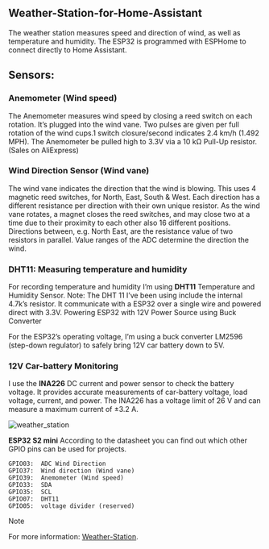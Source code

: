 ## Weather-Station-for-Home-Assistant
The weather station measures speed and direction of wind, as well as temperature and humidity. The ESP32 is programmed with ESPHome to connect directly to Home Assistant.

## Sensors:
### Anemometer (Wind speed)

The Anemometer measures wind speed by closing a reed switch on each rotation. It’s plugged into the wind vane.
Two pulses are given per full rotation of the wind cups.1 switch closure/second indicates 2.4 km/h (1.492 MPH).
The Anemometer be pulled high to 3.3V via a 10 kΩ Pull-Up resistor. (Sales on AliExpress)

### Wind Direction Sensor  (Wind vane)
The wind vane indicates the direction that the wind is blowing. This uses 4 magnetic reed switches, for North, East, South & West.
Each direction has a different resistance per direction with their own unique resistor.
As the wind vane rotates, a magnet closes the reed switches, and may close two at a time due to their proximity to each other also 16 different positions. Directions between, e.g. North East, are the resistance value of two resistors in parallel.
Value ranges of the ADC determine the direction the wind.

### DHT11: Measuring temperature and humidity
For recording temperature and humidity I’m using **DHT11** Temperature and Humidity Sensor.
Note: The DHT 11 I’ve been using include the internal 4.7k’s resistor.
It communicate with a ESP32 over a single wire and powered direct with 3.3V.
Powering ESP32 with 12V Power Source using Buck Converter

For the ESP32’s operating voltage, I’m using a buck converter LM2596 (step-down regulator) to safely bring 12V car battery down to 5V.

### 12V Car-battery Monitoring
I use the **INA226** DC current and power sensor to check the battery voltage.
It provides accurate measurements of car-battery voltage, load voltage, current, and power.
The INA226 has a voltage limit of 26 V and can measure a maximum current of ±3.2 A.

![weather_station](https://github.com/user-attachments/assets/d8cf0e8d-2df1-443a-9cf3-b961a86efe49)

**ESP32 S2 mini** According to the datasheet you can find out which other GPIO pins can be used for projects.

    GPIO03:  ADC Wind Direction
    GPIO37:  Wind direction (Wind vane)
    GPIO39:  Anemometer (Wind speed)
    GPIO33:  SDA
    GPIO35:  SCL
    GPIO07:  DHT11
    GPIO05:  voltage divider (reserved)

> [!NOTE]
> For more information: [Weather-Station](https://forgani.com/electronics-projects/weather-station-home-assistant-esphome/).


